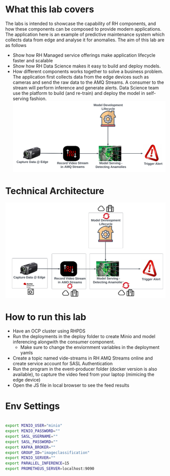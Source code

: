 # What this lab covers
The labs is intended to showcase the capability of RH components, and how these components can be composed to provide modern applications.
The application here is an example of predictive maintenance system which collects data from edge and analyse it for anomalies. 
The aim of this lab are as follows
- Show how RH Managed service offerings make application lifecycle faster and scalable
- Show how RH Data Science makes it easy to build and deploy models.
- How different components works together to solve a business problem.
The application first collects data from the edge devices such as cameras and send the raw data to the AMQ Streams. A consumer to the stream will perform inference and generate alerts.
Data Science team use the platform to build (and re-train) and deploy the model in self-serving fashion.
![img.png](img.png)

# Technical Architecture
![img_1.png](img_1.png)

# How to run this lab
- Have an OCP cluster using RHPDS
- Run the deployments in the deploy folder to create Minio and model inferencing alongwith the consumer component. 
  - Make sure to change the enviornment variables in the deployment yamls
- Create a topic named vide-streams in RH AMQ Streams online and create service account for SASL Authentication
- Run the program in the event-producer folder (docker version is also available), to capture the video feed from your laptop (mimicing the edge device)
- Open the JS file in local browser to see the feed results

# Env Settings
```bash

export MINIO_USER="minio"
export MINIO_PASSWORD=""
export SASL_USERNAME=""
export SASL_PASSWORD=""
export KAFKA_BROKER=""
export GROUP_ID="imageclassification"
export MINIO_SERVER=""
export PARALLEL_INFERENCE=15
export PROMETHEUS_SERVER=localhost:9090

```